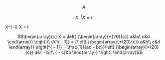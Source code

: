 $$
A
$$

$$X^{-1} X = I$$

$$$$X^{-1} X = I$$$$

$$\begin{array}{c}
X = \left[ {\begin{array}{*{20}{c}}
a&b\\
c&d
\end{array}} \right]\\
{X^{ - 1}} = {\left[ {\begin{array}{*{20}{c}}
a&b\\
c&d
\end{array}} \right]^{ - 1}} = \frac{1}{{ad - bc}}\left[ {\begin{array}{*{20}{c}}
d&{ - b}\\
{ - c}&a
\end{array}} \right]
\end{array}$$